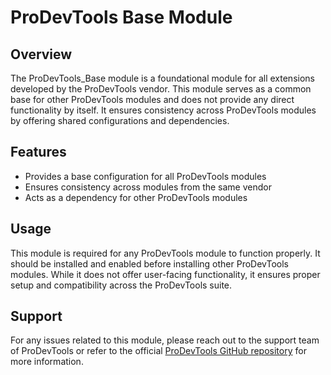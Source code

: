 # ProDevTools Base Module

## Overview

The ProDevTools_Base module is a foundational module for all extensions developed by the ProDevTools vendor. This module serves as a common base for other ProDevTools modules and does not provide any direct functionality by itself. It ensures consistency across ProDevTools modules by offering shared configurations and dependencies.

## Features

- Provides a base configuration for all ProDevTools modules
- Ensures consistency across modules from the same vendor
- Acts as a dependency for other ProDevTools modules

## Usage

This module is required for any ProDevTools module to function properly. It should be installed and enabled before installing other ProDevTools modules. While it does not offer user-facing functionality, it ensures proper setup and compatibility across the ProDevTools suite.

## Support

For any issues related to this module, please reach out to the support team of ProDevTools or refer to the official [ProDevTools GitHub repository](https://github.com/prodevtools) for more information.
